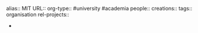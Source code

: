 alias:: MIT
URL::
org-type:: #university #academia 
people::
creations:: 
tags:: organisation
rel-projects::

-